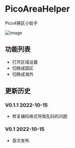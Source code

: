 # PicoAreaHelper
Pico4换区小助手

![image](https://user-images.githubusercontent.com/51113234/195965014-0bcade21-3d44-4a23-bdbb-31ea507af45f.png)

## 功能列表
- 打开区域设置
- 切换成国区
- 切换成海外

## 更新历史
### V0.1.1 2022-10-15
- 修复编码格式导致乱码的问题
### V0.1 2022-10-15
- 首次发布
